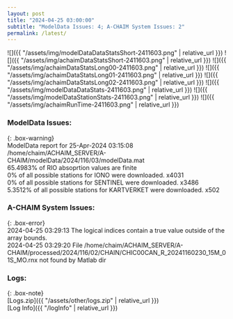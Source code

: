 ```yaml
---
layout: post
title: "2024-04-25 03:00:00"
subtitle: "ModelData Issues: 4; A-CHAIM System Issues: 2"
permalink: /latest/
---
```


![]({{ "/assets/img/modelDataDataStatsShort-2411603.png" | relative_url }})
![]({{ "/assets/img/achaimDataStatsShort-2411603.png" | relative_url }})
![]({{ "/assets/img/achaimDataStatsLong00-2411603.png" | relative_url }})
![]({{ "/assets/img/achaimDataStatsLong01-2411603.png" | relative_url }})
![]({{ "/assets/img/achaimDataStatsLong02-2411603.png" | relative_url }})
![]({{ "/assets/img/modelDataDataStats-2411603.png" | relative_url }})
![]({{ "/assets/img/modelDataStationStats-2411603.png" | relative_url }})
![]({{ "/assets/img/achaimRunTime-2411603.png" | relative_url }})


### ModelData Issues:  
  
{: .box-warning}  
 ModelData report for 25-Apr-2024 03:15:08   
 /home/chaim/ACHAIM_SERVER/A-CHAIM/modelData/2024/116/03/modelData.mat   
 65.4983% of RIO absoprtion values are finite   
 0% of all possible stations for IONO were downloaded. x4031   
 0% of all possible stations for SENTINEL were downloaded. x3486   
 5.3512% of all possible stations for KARTVERKET were downloaded. x502   
  
### A-CHAIM System Issues:  
  
{: .box-error}  
2024-04-25 03:29:13 The logical indices contain a true value outside of the array bounds.  
2024-04-25 03:29:20 File /home/chaim/ACHAIM_SERVER/A-CHAIM/processed/2024/116/02/CHAIN/CHIC00CAN_R_20241160230_15M_01S_MO.rnx not found by Matlab dir  

### Logs:  
  
{: .box-note}  
[Logs.zip]({{ "/assets/other/logs.zip" | relative_url }})  
[Log Info]({{ "/logInfo" | relative_url }})  
